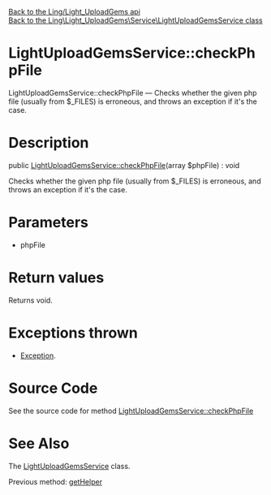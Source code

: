 [Back to the Ling/Light_UploadGems api](https://github.com/lingtalfi/Light_UploadGems/blob/master/doc/api/Ling/Light_UploadGems.md)<br>
[Back to the Ling\Light_UploadGems\Service\LightUploadGemsService class](https://github.com/lingtalfi/Light_UploadGems/blob/master/doc/api/Ling/Light_UploadGems/Service/LightUploadGemsService.md)


LightUploadGemsService::checkPhpFile
================



LightUploadGemsService::checkPhpFile — Checks whether the given php file (usually from $_FILES) is erroneous, and throws an exception if it's the case.




Description
================


public [LightUploadGemsService::checkPhpFile](https://github.com/lingtalfi/Light_UploadGems/blob/master/doc/api/Ling/Light_UploadGems/Service/LightUploadGemsService/checkPhpFile.md)(array $phpFile) : void




Checks whether the given php file (usually from $_FILES) is erroneous, and throws an exception if it's the case.




Parameters
================


- phpFile

    


Return values
================

Returns void.


Exceptions thrown
================

- [Exception](http://php.net/manual/en/class.exception.php).&nbsp;







Source Code
===========
See the source code for method [LightUploadGemsService::checkPhpFile](https://github.com/lingtalfi/Light_UploadGems/blob/master/Service/LightUploadGemsService.php#L117-L120)


See Also
================

The [LightUploadGemsService](https://github.com/lingtalfi/Light_UploadGems/blob/master/doc/api/Ling/Light_UploadGems/Service/LightUploadGemsService.md) class.

Previous method: [getHelper](https://github.com/lingtalfi/Light_UploadGems/blob/master/doc/api/Ling/Light_UploadGems/Service/LightUploadGemsService/getHelper.md)<br>

